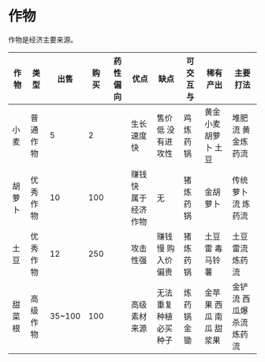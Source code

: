 # 作物

作物是经济主要来源。

| 作物  | 类型   | 出售     | 购买  | 药性偏向 | 优点         | 缺点          | 可交互与   | 稀有产出          | 主要打法          |
| --- | ---- | ------ | --- | ---- | ---------- | ----------- | ------ | ------------- | ------------- |
| 小麦  | 普通作物 | 5      | 2   |      | 生长速度快      | 售价低 没有进攻性   | 鸡 炼药锅  | 黄金小麦 胡萝卜 土豆   | 堆肥流 黄金炼药流     |
| 胡萝卜 | 优秀作物 | 10     | 100 |      | 赚钱快 属于经济作物 | 无           | 猪 炼药锅  | 金胡萝卜          | 传统萝卜流 炼药流     |
| 土豆  | 优秀作物 | 12     | 250 |      | 攻击性强       | 赚钱慢 购入价偏贵   | 猪 炼药锅  | 土豆雷 毒马铃薯      | 土豆雷流 炼药流      |
| 甜菜根 | 高级作物 | 35~100 | 100 |      | 高级素材来源     | 无法重复种植 必买种子 | 炼药锅 金锄 | 金苹果 西瓜 南瓜 甜浆果 | 金铲流 西瓜爆杀流 炼药流 |
